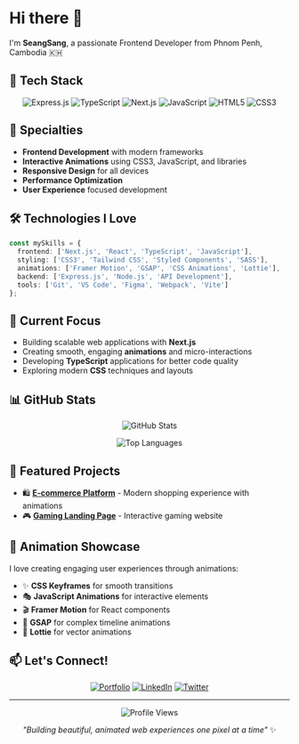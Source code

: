 # Hi there 👋

I'm **SeangSang**, a passionate Frontend Developer from Phnom Penh, Cambodia 🇰🇭

## 🚀 Tech Stack

<div align="center">

![Express.js](https://img.shields.io/badge/Express.js-000000?style=for-the-badge&logo=express&logoColor=white)
![TypeScript](https://img.shields.io/badge/TypeScript-007ACC?style=for-the-badge&logo=typescript&logoColor=white)
![Next.js](https://img.shields.io/badge/Next.js-000000?style=for-the-badge&logo=next.js&logoColor=white)
![JavaScript](https://img.shields.io/badge/JavaScript-F7DF1E?style=for-the-badge&logo=javascript&logoColor=black)
![HTML5](https://img.shields.io/badge/HTML5-E34F26?style=for-the-badge&logo=html5&logoColor=white)
![CSS3](https://img.shields.io/badge/CSS3-1572B6?style=for-the-badge&logo=css3&logoColor=white)

</div>

## 🎨 Specialties

- **Frontend Development** with modern frameworks
- **Interactive Animations** using CSS3, JavaScript, and libraries
- **Responsive Design** for all devices
- **Performance Optimization** 
- **User Experience** focused development

## 🛠️ Technologies I Love

```typescript
const mySkills = {
  frontend: ['Next.js', 'React', 'TypeScript', 'JavaScript'],
  styling: ['CSS3', 'Tailwind CSS', 'Styled Components', 'SASS'],
  animations: ['Framer Motion', 'GSAP', 'CSS Animations', 'Lottie'],
  backend: ['Express.js', 'Node.js', 'API Development'],
  tools: ['Git', 'VS Code', 'Figma', 'Webpack', 'Vite']
};
```

## 🎯 Current Focus

- Building scalable web applications with **Next.js**
- Creating smooth, engaging **animations** and micro-interactions
- Developing **TypeScript** applications for better code quality
- Exploring modern **CSS** techniques and layouts

## 📊 GitHub Stats

<div align="center">

![GitHub Stats](https://github-readme-stats.vercel.app/api?username=SeangSang12&show_icons=true&theme=dark&hide_border=true&count_private=true)

![Top Languages](https://github-readme-stats.vercel.app/api/top-langs/?username=SeangSang12&layout=compact&theme=dark&hide_border=true)

</div>

## 🌟 Featured Projects

- 🛍️ **[E-commerce Platform](https://github.com/SeangSang12/shop.github.io)** - Modern shopping experience with animations
- 🎮 **[Gaming Landing Page](https://github.com/ligagaming/landingPage)** - Interactive gaming website

## 🎨 Animation Showcase

I love creating engaging user experiences through animations:

- ✨ **CSS Keyframes** for smooth transitions
- 🎭 **JavaScript Animations** for interactive elements  
- 🎬 **Framer Motion** for React components
- 🎪 **GSAP** for complex timeline animations
- 🎨 **Lottie** for vector animations

## 📫 Let's Connect!

<div align="center">

[![Portfolio](https://img.shields.io/badge/Portfolio-FF5722?style=for-the-badge&logo=todoist&logoColor=white)](https://seangsang.dev)
[![LinkedIn](https://img.shields.io/badge/LinkedIn-0077B5?style=for-the-badge&logo=linkedin&logoColor=white)](https://linkedin.com/in/seangsang)
[![Twitter](https://img.shields.io/badge/Twitter-1DA1F2?style=for-the-badge&logo=twitter&logoColor=white)](https://twitter.com/seangsang12)

</div>

---

<div align="center">

![Profile Views](https://komarev.com/ghpvc/?username=SeangSang12&color=blueviolet&style=for-the-badge)

*"Building beautiful, animated web experiences one pixel at a time"* ✨

</div>

